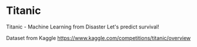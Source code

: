 # Titanic
Titanic - Machine Learning from Disaster
Let's predict survival!

Dataset from Kaggle https://www.kaggle.com/competitions/titanic/overview
